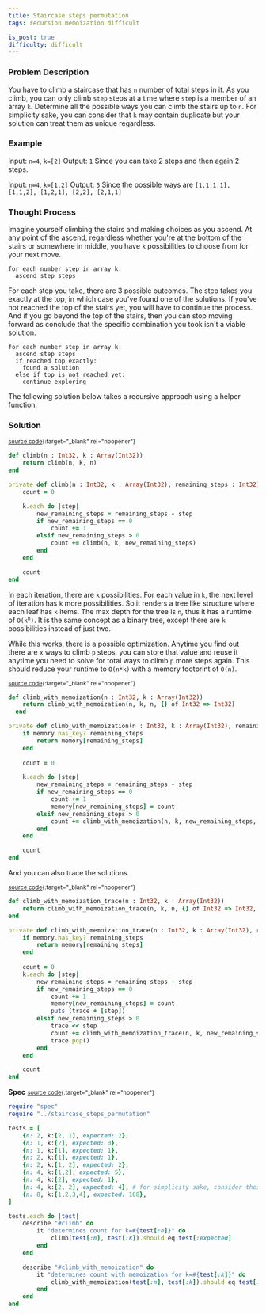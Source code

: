 ```yaml
---
title: Staircase steps permutation
tags: recursion memoization difficult

is_post: true
difficulty: difficult
---
```


### Problem Description

You have to climb a staircase that has `n` number of total steps in it. As you climb, you can only climb `step` steps at a time where `step` is a member of an array `k`. Determine all the possible ways you can climb the stairs up to `n`.
For simplicity sake, you can consider that `k` may contain duplicate but your solution can treat them as unique regardless.


### Example

Input: `n=4`, `k=[2]`
Output: `1` Since you can take 2 steps and then again 2 steps.

Input: `n=4`, `k=[1,2]`
Output: `5` Since the possible ways are `[1,1,1,1], [1,1,2], [1,2,1], [2,2], [2,1,1]`

### Thought Process

Imagine yourself climbing the stairs and making choices as you ascend. At any point of the ascend, regardless whether you're at the bottom of the stairs or somewhere in middle, you have `k` possibilities to choose from for your next move.

```
for each number step in array k:
  ascend step steps
```

For each step you take, there are 3 possible outcomes. The step takes you exactly at the top, in which case you've found one of the solutions. If you've not reached the top of the stairs yet, you will have to continue the process. And if you go beyond the top of the stairs, then you can stop moving forward as conclude that the specific combination you took isn't a viable solution.

```
for each number step in array k:
  ascend step steps
  if reached top exactly:
    found a solution
  else if top is not reached yet:
    continue exploring
```

The following solution below takes a recursive approach using a helper function.


### Solution
<small>[source code](https://github.com/algos-with-crystal/algos-with-crystal.github.io/blob/master/lib/staircase_steps_permutation.cr#L1){:target="_blank" rel="noopener"}</small>


```ruby
def climb(n : Int32, k : Array(Int32))
    return climb(n, k, n)
end

private def climb(n : Int32, k : Array(Int32), remaining_steps : Int32)
    count = 0

    k.each do |step|
        new_remaining_steps = remaining_steps - step
        if new_remaining_steps == 0
            count += 1
        elsif new_remaining_steps > 0
            count += climb(n, k, new_remaining_steps)
        end
    end

    count
end
```

In each iteration, there are `k` possibilities. For each value in `k`, the next level of iteration has `k` more possibilities. So it renders a tree like structure where each leaf has `k` items. The max depth for the tree is `n`, thus it has a runtime of <code>O(k<sup>n</sup>)</code>. It is the same concept as a binary tree, except there are `k` possibilities instead of just two.

While this works, there is a possible optimization. Anytime you find out there are `x` ways to climb `p` steps, you can store that value and reuse it anytime you need to solve for total ways to climb `p` more steps again. This should reduce your runtime to `O(n*k)` with a memory footprint of `O(n)`.

<small>[source code](https://github.com/algos-with-crystal/algos-with-crystal.github.io/blob/master/lib/staircase_steps_permutation.cr#L20){:target="_blank" rel="noopener"}</small>

```ruby
def climb_with_memoization(n : Int32, k : Array(Int32))
    return climb_with_memoization(n, k, n, {} of Int32 => Int32)
  end

private def climb_with_memoization(n : Int32, k : Array(Int32), remaining_steps : Int32, memory : Hash(Int32, Int32))
    if memory.has_key? remaining_steps
        return memory[remaining_steps]
    end
  
    count = 0

    k.each do |step|
        new_remaining_steps = remaining_steps - step
        if new_remaining_steps == 0
            count += 1
            memory[new_remaining_steps] = count
        elsif new_remaining_steps > 0
            count += climb_with_memoization(n, k, new_remaining_steps, memory)
        end
    end

    count
end
```

And you can also trace the solutions.

<small>[source code](https://github.com/algos-with-crystal/algos-with-crystal.github.io/blob/master/lib/staircase_steps_permutation.cr#L44){:target="_blank" rel="noopener"}</small>

```ruby
def climb_with_memoization_trace(n : Int32, k : Array(Int32))  
    return climb_with_memoization_trace(n, k, n, {} of Int32 => Int32, [] of Int32)
end

private def climb_with_memoization_trace(n : Int32, k : Array(Int32), remaining_steps : Int32, memory : Hash(Int32, Int32), trace)
    if memory.has_key? remaining_steps
        return memory[remaining_steps]
    end
  
    count = 0
    k.each do |step|
        new_remaining_steps = remaining_steps - step
        if new_remaining_steps == 0
            count += 1
            memory[new_remaining_steps] = count
            puts (trace + [step])
        elsif new_remaining_steps > 0
            trace << step
            count += climb_with_memoization_trace(n, k, new_remaining_steps, memory, trace)
            trace.pop()
        end
    end

    count
end
```

**Spec**
<small>[source code](https://github.com/algos-with-crystal/algos-with-crystal.github.io/blob/master/lib/spec/staircase_steps_permutation_spec.cr){:target="_blank" rel="noopener"}</small>

```ruby
require "spec"
require "../staircase_steps_permutation"

tests = [
    {n: 2, k:[2, 1], expected: 2},
    {n: 1, k:[2], expected: 0},
    {n: 1, k:[1], expected: 1},
    {n: 2, k:[1], expected: 1},
    {n: 2, k:[1, 2], expected: 2},
    {n: 4, k:[1,2], expected: 5},
    {n: 4, k:[2], expected: 1},
    {n: 4, k:[2, 2], expected: 4}, # for simplicity sake, consider these unique
    {n: 8, k:[1,2,3,4], expected: 108},
]

tests.each do |test|
    describe "#climb" do
        it "determines count for k=#{test[:n]}" do
            climb(test[:n], test[:k]).should eq test[:expected]
        end
    end

    describe "#climb_with_memoization" do
        it "determines count with memoization for k=#{test[:k]}" do
            climb_with_memoization(test[:n], test[:k]).should eq test[:expected]
        end
    end
end
```